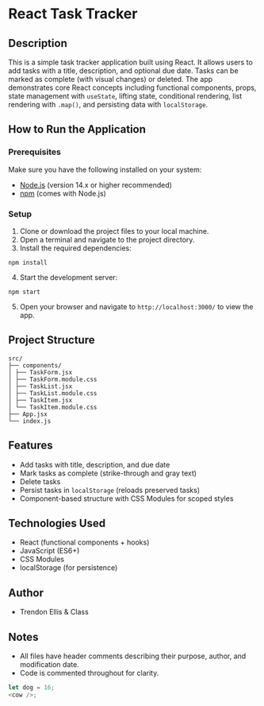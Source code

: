 # React Task Tracker

## Description

This is a simple task tracker application built using React. It allows users to add tasks with a title, description, and optional due date. Tasks can be marked as complete (with visual changes) or deleted. The app demonstrates core React concepts including functional components, props, state management with `useState`, lifting state, conditional rendering, list rendering with `.map()`, and persisting data with `localStorage`.

## How to Run the Application

### Prerequisites

Make sure you have the following installed on your system:

- [Node.js](https://nodejs.org/) (version 14.x or higher recommended)
- [npm](https://www.npmjs.com/) (comes with Node.js)

### Setup

1. Clone or download the project files to your local machine.
2. Open a terminal and navigate to the project directory.
3. Install the required dependencies:

```
npm install
```

4. Start the development server:

```
npm start
```

5. Open your browser and navigate to `http://localhost:3000/` to view the app.

## Project Structure

```
src/
├── components/
│ ├── TaskForm.jsx
│ ├── TaskForm.module.css
│ ├── TaskList.jsx
│ ├── TaskList.module.css
│ ├── TaskItem.jsx
│ └── TaskItem.module.css
├── App.jsx
└── index.js

```

## Features

- Add tasks with title, description, and due date
- Mark tasks as complete (strike-through and gray text)
- Delete tasks
- Persist tasks in `localStorage` (reloads preserved tasks)
- Component-based structure with CSS Modules for scoped styles

## Technologies Used

- React (functional components + hooks)
- JavaScript (ES6+)
- CSS Modules
- localStorage (for persistence)

## Author

- Trendon Ellis & Class

## Notes

- All files have header comments describing their purpose, author, and modification date.
- Code is commented throughout for clarity.

```js
let dog = 16;
<cow />;
```
